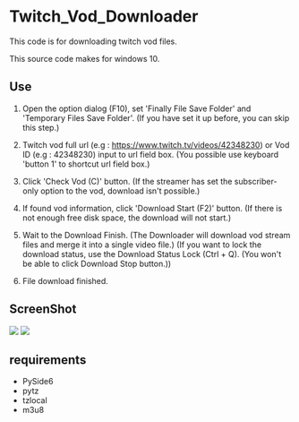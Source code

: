 # Twitch_Vod_Downloader
This code is for downloading twitch vod files. 

This source code makes for windows 10. 

## Use
1. Open the option dialog (F10), set 'Finally File Save Folder' and 'Temporary Files Save Folder'. (If you have set it up before, you can skip this step.)

2. Twitch vod full url (e.g : https://www.twitch.tv/videos/42348230) or Vod ID (e.g : 42348230) input to url field box.
(You possible use keyboard 'button 1' to shortcut url field box.)

3. Click 'Check Vod (C)' button. 
(If the streamer has set the subscriber-only option to the vod, download isn't possible.)

4. If found vod information, click 'Download Start (F2)' button.
(If there is not enough free disk space, the download will not start.)

5. Wait to the Download Finish. (The Downloader will download vod stream files and merge it into a single video file.) (If you want to lock the download status, use the Download Status Lock (Ctrl + Q). (You won't be able to click Download Stop button.))

6. File download finished. 

## ScreenShot
<img src="https://user-images.githubusercontent.com/83168104/146208543-2ca7f494-bfbd-42a5-9e15-cc9bb337824e.png">
<img src="https://user-images.githubusercontent.com/83168104/146045673-a5ba84b1-b4ff-4079-a975-5a027761283c.png">

## requirements
* PySide6
* pytz
* tzlocal
* m3u8
